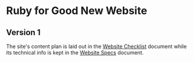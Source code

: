 # Ruby for Good New Website

## Version 1

The site's content plan is laid out in the [Website Checklist](https://drive.google.com/file/d/1jFvD41PQBdP4-Rzx4kgXChLakQkqw0YI/view?usp=sharing) document while its technical info is kept in the [Website Specs](https://docs.google.com/document/d/10SFo-rDJr7OXLJTDuEhSWPgmHWc7WUSaoOSd3AMKCzA/edit?usp=sharing) document.
